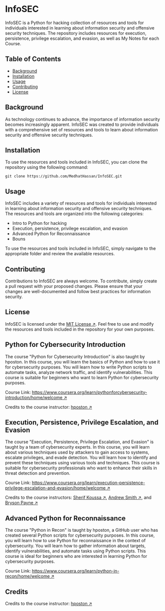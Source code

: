 # InfoSEC

InfoSEC is a Python for hacking collection of resources and tools for individuals interested in learning about information security and offensive security techniques. The repository includes resources for execution, persistence, privilege escalation, and evasion, as well as My Notes for each Course.

## Table of Contents

- [Background](#background)
- [Installation](#installation)
- [Usage](#usage)
- [Contributing](#contributing)
- [License](#license)

## Background

As technology continues to advance, the importance of information security becomes increasingly apparent. InfoSEC was created to provide individuals with a comprehensive set of resources and tools to learn about information security and offensive security techniques.

## Installation

To use the resources and tools included in InfoSEC, you can clone the repository using the following command:

```
git clone https://github.com/MedhatHassan/InfoSEC.git
```

## Usage

InfoSEC includes a variety of resources and tools for individuals interested in learning about information security and offensive security techniques. The resources and tools are organized into the following categories:

- Intro to Python for hacking
- Execution, persistence, privilege escalation, and evasion
- Advanced Python for Reconnaissance
- Bouns

To use the resources and tools included in InfoSEC, simply navigate to the appropriate folder and review the available resources.

## Contributing

Contributions to InfoSEC are always welcome. To contribute, simply create a pull request with your proposed changes. Please ensure that your changes are well-documented and follow best practices for information security.

## License

InfoSEC is licensed under the [MIT License ↗](https://github.com/MedhatHassan/InfoSEC/blob/main/LICENSE). Feel free to use and modify the resources and tools included in the repository for your own purposes.


## Python for Cybersecurity Introduction

The course "Python for Cybersecurity Introduction" is also taught by hposton. In this course, you will learn the basics of Python and how to use it for cybersecurity purposes. You will learn how to write Python scripts to automate tasks, analyze network traffic, and identify vulnerabilities. This course is suitable for beginners who want to learn Python for cybersecurity purposes.

Course Link: [https://www.coursera.org/learn/pythonforcybersecurity-introduction/home/welcome ↗](https://www.coursera.org/learn/pythonforcybersecurity-introduction/home/welcome) 

Credits to the course instructor: [hposton ↗](https://github.com/hposton)

## Execution, Persistence, Privilege Escalation, and Evasion

The course "Execution, Persistence, Privilege Escalation, and Evasion" is taught by a team of cybersecurity experts. In this course, you will learn about various techniques used by attackers to gain access to systems, escalate privileges, and evade detection. You will learn how to identify and prevent these techniques using various tools and techniques. This course is suitable for cybersecurity professionals who want to enhance their skills in threat detection and prevention.

Course Link: [https://www.coursera.org/learn/execution-persistence-privilege-escalation-and-evasion/home/welcome ↗](https://www.coursera.org/learn/execution-persistence-privilege-escalation-and-evasion/home/welcome) 

Credits to the course instructors: [Sherif Koussa ↗](https://www.coursera.org/instructor/sherif-koussa), [Andrew Smith ↗](https://www.coursera.org/instructor/andrew-smith-20), and [Bryson Payne ↗](https://www.coursera.org/instructor/bryson-payne)

## Advanced Python for Reconnaissance

The course "Python in Recon" is taught by hposton, a GitHub user who has created several Python scripts for cybersecurity purposes. In this course, you will learn how to use Python for reconnaissance in the context of cybersecurity. You will learn how to gather information about targets, identify vulnerabilities, and automate tasks using Python scripts. This course is ideal for beginners who are interested in learning Python for cybersecurity purposes.

Course Link: [https://www.coursera.org/learn/python-in-recon/home/welcome ↗](https://www.coursera.org/learn/python-in-recon/home/welcome) 

## Credits
Credits to the course instructor: [hposton ↗](https://github.com/hposton)
